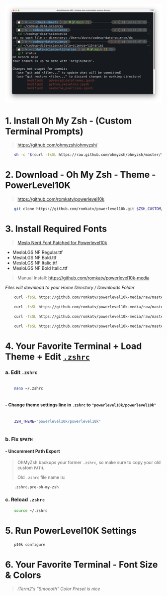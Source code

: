 <img align="center" width="800" src="ITerm2 + OhMyZsh + P10K.png">


# 1. Install Oh My Zsh - (Custom Terminal Prompts)
> https://github.com/ohmyzsh/ohmyzsh/
```bash
	sh -c "$(curl -fsSL https://raw.github.com/ohmyzsh/ohmyzsh/master/tools/install.sh)"
```
# 2. Download - Oh My Zsh - Theme - PowerLevel10K
> https://github.com/romkatv/powerlevel10k

```bash
	git clone https://github.com/romkatv/powerlevel10k.git $ZSH_CUSTOM/themes/powerlevel10k
```

# 3. Install Required Fonts

> [Meslo Nerd Font Patched for Powerlevel10k](https://github.com/romkatv/powerlevel10k#meslo-nerd-font-patched-for-powerlevel10k)

- MesloLGS NF Regular.ttf
- MesloLGS NF Bold.ttf
- MesloLGS NF Italic.ttf
- MesloLGS NF Bold Italic.ttf

> Manual Install:
> https://github.com/romkatv/powerlevel10k-media


_Files will download to your Home Directory / Downloads Folder_
    
```bash
	curl -fsSL https://github.com/romkatv/powerlevel10k-media/raw/master/MesloLGS%20NF%20Regular.ttf --output ~/Downloads/MesloLGS\ NF\ Regular.ttf
```
```bash
	curl -fsSL https://github.com/romkatv/powerlevel10k-media/raw/master/MesloLGS%20NF%20Bold.ttf --output ~/Downloads/MesloLGS\ NF\ Bold.ttf
```
```bash
	curl -fsSL https://github.com/romkatv/powerlevel10k-media/raw/master/MesloLGS%20NF%20Italic.ttf --output ~/Downloads/MesloLGS\ NF\ Italic.ttf
```
```bash
	curl -fsSL https://github.com/romkatv/powerlevel10k-media/raw/master/MesloLGS%20NF%20Bold%20Italic.ttf --output ~/Downloads/MesloLGS\ NF\ Bold\ Italic.ttf
```

# 4. Your Favorite Terminal + Load Theme + Edit [`.zshrc`](https://toolspond.com/zshrc/)
### a. Edit `.zshrc`
	
```bash
		
	nano ~/.zshrc
			
```
		
#### - Change theme settings line in `.zshrc` to **`"powerlevel10k/powerlevel10k"`**
		
```bash
		
	ZSH_THEME="powerlevel10k/powerlevel10k"
			
```

### b. Fix `$PATH`

#### - Uncomment Path Export
	
> OhMyZsh backups your former `.zshrc`, so make sure to copy your old custom `PATH`.
> 
> Old `.zshrc` file name is:

```bash
	.zshrc.pre-oh-my-zsh
```

### c. Reload `.zshrc`
```bash
	source ~/.zshrc
```
# 5. Run PowerLevel10K Settings
```bash
	p10k configure
```

# 6. Your Favorite Terminal - Font Size & Colors
> _iTerm2's "Smoooth" Color Preset is nice_


